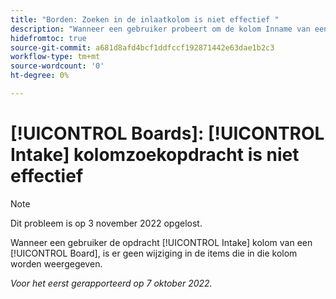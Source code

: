 ```yaml
---
title: "Borden: Zoeken in de inlaatkolom is niet effectief "
description: "Wanneer een gebruiker probeert om de kolom Inname van een Board te zoeken, is er geen verandering in de punten die in die kolom worden getoond. "
hidefromtoc: true
source-git-commit: a681d8afd4bcf1ddfccf192871442e63dae1b2c3
workflow-type: tm+mt
source-wordcount: '0'
ht-degree: 0%

---
```



# [!UICONTROL Boards]: [!UICONTROL Intake] kolomzoekopdracht is niet effectief

>[!NOTE]
>
>Dit probleem is op 3 november 2022 opgelost.

Wanneer een gebruiker de opdracht [!UICONTROL Intake] kolom van een [!UICONTROL Board], is er geen wijziging in de items die in die kolom worden weergegeven.

_Voor het eerst gerapporteerd op 7 oktober 2022._

